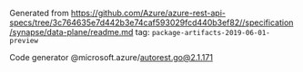 Generated from https://github.com/Azure/azure-rest-api-specs/tree/3c764635e7d442b3e74caf593029fcd440b3ef82//specification/synapse/data-plane/readme.md tag: `package-artifacts-2019-06-01-preview`

Code generator @microsoft.azure/autorest.go@2.1.171


